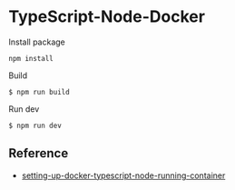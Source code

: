 # TypeScript-Node-Docker

Install package
```shell
npm install
```

Build 
```shell
$ npm run build
```

Run dev
```shell
$ npm run dev
```

## Reference 
- [setting-up-docker-typescript-node-running-container](https://dev.to/dariansampare/setting-up-docker-typescript-node-hot-reloading-code-changes-in-a-running-container-2b2f)
